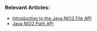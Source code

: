 ### Relevant Articles:
- [Introduction to the Java NIO2 File API](http://www.baeldung.com/java-nio-2-file-api)
- [Java NIO2 Path API](http://www.baeldung.com/java-nio-2-path)
